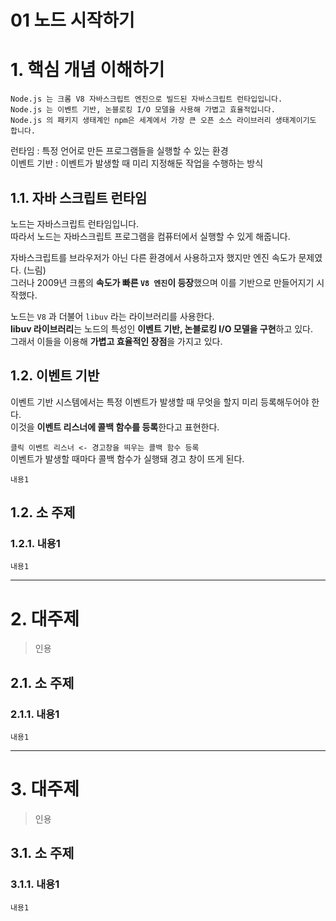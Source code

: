 01 노드 시작하기
=======================
# 1. 핵심 개념 이해하기 
```
Node.js 는 크롬 V8 자바스크립트 엔진으로 빌드된 자바스크립트 런타입입니다.     
Node.js 는 이벤트 기반, 논블로킹 I/O 모델을 사용해 가볍고 효율적입니다.     
Node.js 의 패키지 생태계인 npm은 세계에서 가장 큰 오픈 소스 라이브러리 생태계이기도 합니다.  
```  
런타임 : 특정 언어로 만든 프로그램들을 실행할 수 있는 환경       
이벤트 기반 : 이벤트가 발생할 때 미리 지정해둔 작업을 수행하는 방식       
   
## 1.1. 자바 스크립트 런타임      
노드는 자바스크립트 런타임입니다.             
따라서 노드는 자바스크립트 프로그램을 컴퓨터에서 실행할 수 있게 해줍니다.       
           
자바스크립트를 브라우저가 아닌 다른 환경에서 사용하고자 했지만 엔진 속도가 문제였다. (느림)               
그러나 2009년 크롬의 **속도가 빠른 ```V8 엔진```이 등장**했으며 이를 기반으로 만들어지기 시작했다.     
      
노드는 ```V8``` 과 더불어 ```libuv``` 라는 라이브러리를 사용한다.       
**libuv 라이브러리**는 노드의 특성인 **이벤트 기반, 논블로킹 I/O 모델을 구현**하고 있다.    
그래서 이들을 이용해 **가볍고 효율적인 장점**을 가지고 있다.      
    
## 1.2. 이벤트 기반    
이벤트 기반 시스템에서는 특정 이벤트가 발생할 때 무엇을 할지 미리 등록해두어야 한다.      
이것을 **이벤트 리스너에 콜백 함수를 등록**한다고 표현한다.       
     
```클릭 이벤트 리스너 <- 경고창을 띄우는 콜백 함수 등록```       
이벤트가 발생할 때마다 콜백 함수가 실행돼 경고 창이 뜨게 된다.     





```
내용1
```
## 1.2. 소 주제
### 1.2.1. 내용1
```
내용1
```

***
# 2. 대주제
> 인용
## 2.1. 소 주제
### 2.1.1. 내용1
```
내용1
```   

***
# 3. 대주제
> 인용
## 3.1. 소 주제
### 3.1.1. 내용1
```
내용1
```
